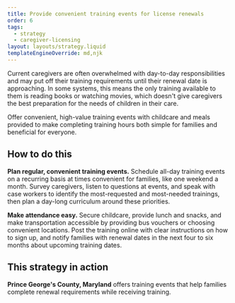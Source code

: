 ```yaml
---
title: Provide convenient training events for license renewals
order: 6
tags:
  - strategy
  - caregiver-licensing
layout: layouts/strategy.liquid
templateEngineOverride: md,njk
---
```


Current caregivers are often overwhelmed with day-to-day responsibilities and may put off their training requirements until their renewal date is approaching. In some systems, this means the only training available to them is reading books or watching movies, which doesn't give caregivers the best preparation for the needs of children in their care. 

Offer convenient, high-value training events with childcare and meals provided to make completing training hours both simple for families and beneficial for everyone.

## How to do this

**Plan regular, convenient training events.** Schedule all-day training events on a recurring basis at times convenient for families, like one weekend a month. Survey caregivers, listen to questions at events, and speak with case workers to identify the most-requested and most-needed trainings, then plan a day-long curriculum around these priorities.

**Make attendance easy.** Secure childcare, provide lunch and snacks, and make transportation accessible by providing bus vouchers or choosing convenient locations. Post the training online with clear instructions on how to sign up, and notify families with renewal dates in the next four to six months about upcoming training dates.

## This strategy in action

**Prince George's County, Maryland** offers training events that help families complete renewal requirements while receiving training.  
